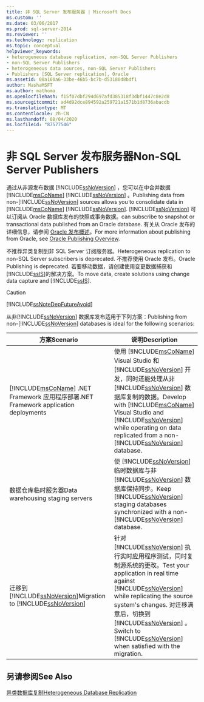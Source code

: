 ```yaml
---
title: 非 SQL Server 发布服务器 | Microsoft Docs
ms.custom: ''
ms.date: 03/06/2017
ms.prod: sql-server-2014
ms.reviewer: ''
ms.technology: replication
ms.topic: conceptual
helpviewer_keywords:
- heterogeneous database replication, non-SQL Server Publishers
- non-SQL Server Publishers
- heterogeneous data sources, non-SQL Server Publishers
- Publishers [SQL Server replication], Oracle
ms.assetid: 08a160a6-33be-46b5-bc7b-d53180d8bdf1
author: MashaMSFT
ms.author: mathoma
ms.openlocfilehash: f15f07dbf294d697afd385318f3dbf1447c8e2d8
ms.sourcegitcommit: ad4d92dce894592a259721a1571b1d8736abacdb
ms.translationtype: MT
ms.contentlocale: zh-CN
ms.lasthandoff: 08/04/2020
ms.locfileid: "87577546"
---
```

# <a name="non-sql-server-publishers"></a><span data-ttu-id="94a93-102">非 SQL Server 发布服务器</span><span class="sxs-lookup"><span data-stu-id="94a93-102">Non-SQL Server Publishers</span></span>
  <span data-ttu-id="94a93-103">通过从非源发布数据 [!INCLUDE[ssNoVersion](../../../includes/ssnoversion-md.md)] ，您可以在中合并数据 [!INCLUDE[msCoName](../../../includes/msconame-md.md)] [!INCLUDE[ssNoVersion](../../../includes/ssnoversion-md.md)] 。</span><span class="sxs-lookup"><span data-stu-id="94a93-103">Publishing data from non-[!INCLUDE[ssNoVersion](../../../includes/ssnoversion-md.md)] sources allows you to consolidate data in [!INCLUDE[msCoName](../../../includes/msconame-md.md)] [!INCLUDE[ssNoVersion](../../../includes/ssnoversion-md.md)].</span></span> [!INCLUDE[ssNoVersion](../../../includes/ssnoversion-md.md)] <span data-ttu-id="94a93-104">可以订阅从 Oracle 数据库发布的快照或事务数据。</span><span class="sxs-lookup"><span data-stu-id="94a93-104">can subscribe to snapshot or transactional data published from an Oracle database.</span></span> <span data-ttu-id="94a93-105">有关从 Oracle 发布的详细信息，请参阅 [Oracle 发布概述](oracle-publishing-overview.md)。</span><span class="sxs-lookup"><span data-stu-id="94a93-105">For more information about publishing from Oracle, see [Oracle Publishing Overview](oracle-publishing-overview.md).</span></span>  
  
 <span data-ttu-id="94a93-106">不推荐异类复制到非 SQL Server 订阅服务器。</span><span class="sxs-lookup"><span data-stu-id="94a93-106">Heterogeneous replication to non-SQL Server subscribers is deprecated.</span></span> <span data-ttu-id="94a93-107">不推荐使用 Oracle 发布。</span><span class="sxs-lookup"><span data-stu-id="94a93-107">Oracle Publishing is deprecated.</span></span> <span data-ttu-id="94a93-108">若要移动数据，请创建使用变更数据捕获和 [!INCLUDE[ssIS](../../../includes/ssis-md.md)]的解决方案。</span><span class="sxs-lookup"><span data-stu-id="94a93-108">To move data, create solutions using change data capture and [!INCLUDE[ssIS](../../../includes/ssis-md.md)].</span></span>  
  
> [!CAUTION]  
>  [!INCLUDE[ssNoteDepFutureAvoid](../../../includes/ssnotedepfutureavoid-md.md)]  
  
 <span data-ttu-id="94a93-109">从非[!INCLUDE[ssNoVersion](../../../includes/ssnoversion-md.md)] 数据库发布适用于下列方案：</span><span class="sxs-lookup"><span data-stu-id="94a93-109">Publishing from non-[!INCLUDE[ssNoVersion](../../../includes/ssnoversion-md.md)] databases is ideal for the following scenarios:</span></span>  
  
|<span data-ttu-id="94a93-110">方案</span><span class="sxs-lookup"><span data-stu-id="94a93-110">Scenario</span></span>|<span data-ttu-id="94a93-111">说明</span><span class="sxs-lookup"><span data-stu-id="94a93-111">Description</span></span>|  
|--------------|-----------------|  
|[!INCLUDE[msCoName](../../../includes/msconame-md.md)] <span data-ttu-id="94a93-112">.NET Framework 应用程序部署</span><span class="sxs-lookup"><span data-stu-id="94a93-112">.NET Framework application deployments</span></span>|<span data-ttu-id="94a93-113">使用 [!INCLUDE[msCoName](../../../includes/msconame-md.md)] Visual Studio 和 [!INCLUDE[ssNoVersion](../../../includes/ssnoversion-md.md)] 开发，同时还能处理从非[!INCLUDE[ssNoVersion](../../../includes/ssnoversion-md.md)] 数据库复制的数据。</span><span class="sxs-lookup"><span data-stu-id="94a93-113">Develop with [!INCLUDE[msCoName](../../../includes/msconame-md.md)] Visual Studio and [!INCLUDE[ssNoVersion](../../../includes/ssnoversion-md.md)] while operating on data replicated from a non-[!INCLUDE[ssNoVersion](../../../includes/ssnoversion-md.md)] database.</span></span>|  
|<span data-ttu-id="94a93-114">数据仓库临时服务器</span><span class="sxs-lookup"><span data-stu-id="94a93-114">Data warehousing staging servers</span></span>|<span data-ttu-id="94a93-115">使 [!INCLUDE[ssNoVersion](../../../includes/ssnoversion-md.md)] 临时数据库与非[!INCLUDE[ssNoVersion](../../../includes/ssnoversion-md.md)] 数据库保持同步。</span><span class="sxs-lookup"><span data-stu-id="94a93-115">Keep [!INCLUDE[ssNoVersion](../../../includes/ssnoversion-md.md)] staging databases synchronized with a non-[!INCLUDE[ssNoVersion](../../../includes/ssnoversion-md.md)] database.</span></span>|  
|<span data-ttu-id="94a93-116">迁移到 [!INCLUDE[ssNoVersion](../../../includes/ssnoversion-md.md)]</span><span class="sxs-lookup"><span data-stu-id="94a93-116">Migration to [!INCLUDE[ssNoVersion](../../../includes/ssnoversion-md.md)]</span></span>|<span data-ttu-id="94a93-117">针对 [!INCLUDE[ssNoVersion](../../../includes/ssnoversion-md.md)] 执行实时应用程序测试，同时复制源系统的更改。</span><span class="sxs-lookup"><span data-stu-id="94a93-117">Test your application in real time against [!INCLUDE[ssNoVersion](../../../includes/ssnoversion-md.md)] while replicating the source system's changes.</span></span> <span data-ttu-id="94a93-118">对迁移满意后，切换到 [!INCLUDE[ssNoVersion](../../../includes/ssnoversion-md.md)] 。</span><span class="sxs-lookup"><span data-stu-id="94a93-118">Switch to [!INCLUDE[ssNoVersion](../../../includes/ssnoversion-md.md)] when satisfied with the migration.</span></span>|  
  
## <a name="see-also"></a><span data-ttu-id="94a93-119">另请参阅</span><span class="sxs-lookup"><span data-stu-id="94a93-119">See Also</span></span>  
 [<span data-ttu-id="94a93-120">异类数据库复制</span><span class="sxs-lookup"><span data-stu-id="94a93-120">Heterogeneous Database Replication</span></span>](heterogeneous-database-replication.md)  
  
  
